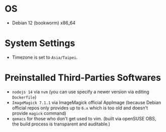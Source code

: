 # OS
- Debian 12 (bookworm) x86_64

# System Settings
- Timezone is set to `Asia/Taipei`.

# Preinstalled Third-Parties Softwares
- `nodejs 14` via `nvm` (you can use specify a newer version via editing `Dockerfile`)
- `ImageMagick 7.1.1` via ImageMagick official AppImage (because Debian official repos only provides up to `6.x` which is too old and doesn't provide `magick` command)
- `qemacs` for those who don't get used to vim. (built via openSUSE OBS, the
  build process is transparent and auditable.)